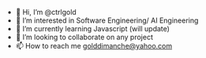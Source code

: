 - 👋 Hi, I’m @ctrlgold
- 👀 I’m interested in Software Engineering/ AI Engineering
- 🌱 I’m currently learning Javascript (will update)
- 💞️ I’m looking to collaborate on any project
- 📫 How to reach me golddimanche@yahoo.com

<!---
ctrlgold/ctrlgold is a ✨ special ✨ repository because its `README.md` (this file) appears on your GitHub profile.
You can click the Preview link to take a look at your changes.
--->
